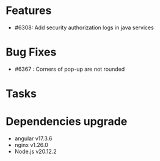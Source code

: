 
# Features

- #6308: Add security authorization logs in java services

# Bug Fixes

- #6367 : Corners of pop-up are not rounded

# Tasks

# Dependencies upgrade

- angular v17.3.6
- nginx v1.26.0
- Node.js v20.12.2

